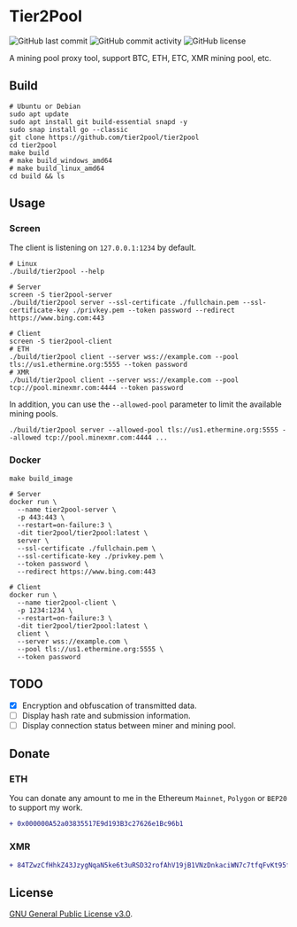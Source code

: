 # Tier2Pool

![GitHub last commit](https://img.shields.io/github/last-commit/tier2pool/tier2pool?style=flat-square)
![GitHub commit activity](https://img.shields.io/github/commit-activity/m/tier2pool/tier2pool?style=flat-square)
![GitHub license](https://img.shields.io/github/license/tier2pool/tier2pool?style=flat-square)

A mining pool proxy tool, support BTC, ETH, ETC, XMR mining pool, etc.

## Build

```shell
# Ubuntu or Debian
sudo apt update
sudo apt install git build-essential snapd -y
sudo snap install go --classic
git clone https://github.com/tier2pool/tier2pool
cd tier2pool
make build
# make build_windows_amd64
# make build_linux_amd64
cd build && ls
```

## Usage

### Screen

The client is listening on `127.0.0.1:1234` by default.

```shell
# Linux
./build/tier2pool --help

# Server
screen -S tier2pool-server
./build/tier2pool server --ssl-certificate ./fullchain.pem --ssl-certificate-key ./privkey.pem --token password --redirect https://www.bing.com:443

# Client
screen -S tier2pool-client
# ETH
./build/tier2pool client --server wss://example.com --pool tls://us1.ethermine.org:5555 --token password
# XMR
./build/tier2pool client --server wss://example.com --pool tcp://pool.minexmr.com:4444 --token password
```

In addition, you can use the `--allowed-pool` parameter to limit the available mining pools.

```shell
./build/tier2pool server --allowed-pool tls://us1.ethermine.org:5555 --allowed tcp://pool.minexmr.com:4444 ...
```

### Docker

```shell
make build_image

# Server
docker run \
  --name tier2pool-server \
  -p 443:443 \
  --restart=on-failure:3 \
  -dit tier2pool/tier2pool:latest \
  server \
  --ssl-certificate ./fullchain.pem \
  --ssl-certificate-key ./privkey.pem \
  --token password \
  --redirect https://www.bing.com:443
  
# Client
docker run \
  --name tier2pool-client \
  -p 1234:1234 \
  --restart=on-failure:3 \
  -dit tier2pool/tier2pool:latest \
  client \
  --server wss://example.com \
  --pool tls://us1.ethermine.org:5555 \
  --token password
```

## TODO

- [x] Encryption and obfuscation of transmitted data.
- [ ] Display hash rate and submission information.
- [ ] Display connection status between miner and mining pool.

## Donate

### ETH

You can donate any amount to me in the Ethereum `Mainnet`, `Polygon` or `BEP20` to support my work.

```diff
+ 0x000000A52a03835517E9d193B3c27626e1Bc96b1
```

### XMR

```diff
+ 84TZwzCfHhkZ43JzygNqaN5ke6t3uRSD32rofAhV19jB1VNzDnkaciWN7c7tfqFvKt95f4Y6jyEecWzsnUHi1koZNqBveJb
```

## License

[GNU General Public License v3.0](LICENSE).

